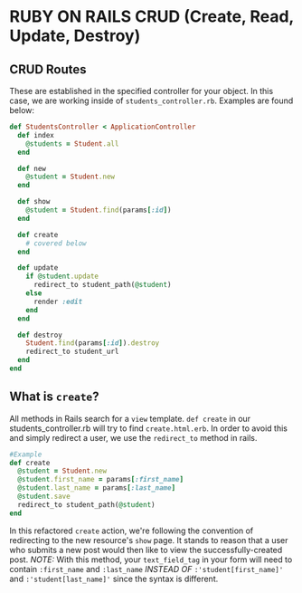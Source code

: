 # RUBY ON RAILS CRUD (Create, Read, Update, Destroy)

## CRUD Routes
These are established in the specified controller for your object. In this case, we are working inside of `students_controller.rb`.
Examples are found below:

```ruby
def StudentsController < ApplicationController
  def index
    @students = Student.all
  end

  def new
    @student = Student.new
  end

  def show
    @student = Student.find(params[:id])
  end

  def create
    # covered below
  end

  def update
    if @student.update
      redirect_to student_path(@student)
    else
      render :edit
    end
  end

  def destroy
    Student.find(params[:id]).destroy
    redirect_to student_url
  end
end
```

## What is `create`?
All  methods in Rails search for a `view` template. `def create` in our students_controller.rb
will try to find `create.html.erb`. In order to avoid this and simply redirect a user, we use the `redirect_to` method in rails.
```ruby
#Example
def create
  @student = Student.new
  @student.first_name = params[:first_name]
  @student.last_name = params[:last_name]
  @student.save
  redirect_to student_path(@student)
end
```
In this refactored `create` action, we're following the convention of redirecting to the new resource's `show` page. It stands to reason that a user who submits a new post would then like to view the successfully-created post. *NOTE:* With this method, your `text_field_tag` in your form will need to contain `:first_name` and `:last_name` *INSTEAD OF* `:'student[first_name]'` and `:'student[last_name]'` since the syntax is different.

